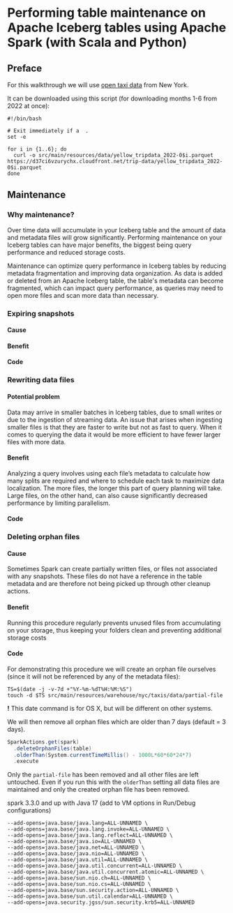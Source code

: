 # Performing table maintenance on Apache Iceberg tables using Apache Spark (with Scala and Python) 
## Preface
For this walkthrough we will use [open taxi data](https://www.nyc.gov/site/tlc/about/tlc-trip-record-data.page) 
from New York.

It can be downloaded using this script (for downloading months 1-6 from 2022 at once):

```
#!/bin/bash

# Exit immediately if a  .
set -e

for i in {1..6}; do
  curl -o src/main/resources/data/yellow_tripdata_2022-0$i.parquet https://d37ci6vzurychx.cloudfront.net/trip-data/yellow_tripdata_2022-0$i.parquet
done
```

## Maintenance
### Why maintenance?
Over time data will accumulate in your Iceberg table and the amount of data and metadata files will grow significantly.
Performing maintenance on your Iceberg tables can have major benefits, the biggest being query performance and reduced storage costs.

Maintenance can optimize query performance in Iceberg tables by reducing metadata fragmentation and improving data organization.
As data is added or deleted from an Apache Iceberg table, the table's metadata can become fragmented, which can impact query performance,
as queries may need to open more files and scan more data than necessary.

### Expiring snapshots
#### Cause

#### Benefit
#### Code

### Rewriting data files

#### Potential problem
Data may arrive in smaller batches in Iceberg tables, due to small writes or due to the ingestion of streaming data.
An issue that arises when ingesting smaller files is that they are faster to write  but not as fast to query. 
When it comes to querying the data it would be more efficient to have fewer larger files with more data.

#### Benefit

Analyzing a query involves using each file’s metadata to calculate how many splits are required and
where to schedule each task to maximize data localization. The more files, the longer this part of query planning will take. 
Large files, on the other hand, can also cause significantly decreased performance by limiting parallelism.

#### Code


### Deleting orphan files
#### Cause
Sometimes Spark can create partially written files, or files not associated with any snapshots. These files do not have a
reference in the table metadata and are therefore not being picked up through other cleanup actions.

#### Benefit
Running this procedure regularly prevents unused files from accumulating on your storage, thus keeping your folders 
clean and preventing additional storage costs

#### Code
For demonstrating this procedure we will create an orphan file ourselves (since it will not be referenced by any of the 
metadata files):

```
TS=$(date -j -v-7d +"%Y-%m-%dT%H:%M:%S")
touch -d $TS src/main/resources/warehouse/nyc/taxis/data/partial-file
```
**!** This date command is for OS X, but will be different on other systems.

We will then remove all orphan files which are older than 7 days (default = 3 days).
```scala
SparkActions.get(spark)
  .deleteOrphanFiles(table)
  .olderThan(System.currentTimeMillis() - 1000L*60*60*24*7)
  .execute
```

Only the `partial-file` has been removed and all other files are left untouched.
Even if you run this with the `olderThan` setting all data files are maintained and only the created orphan file
has been removed.

spark 3.3.0 and up with Java 17 (add to VM options in Run/Debug configurations)
```
--add-opens=java.base/java.lang=ALL-UNNAMED \
--add-opens=java.base/java.lang.invoke=ALL-UNNAMED \
--add-opens=java.base/java.lang.reflect=ALL-UNNAMED \
--add-opens=java.base/java.io=ALL-UNNAMED \
--add-opens=java.base/java.net=ALL-UNNAMED \
--add-opens=java.base/java.nio=ALL-UNNAMED \
--add-opens=java.base/java.util=ALL-UNNAMED \
--add-opens=java.base/java.util.concurrent=ALL-UNNAMED \
--add-opens=java.base/java.util.concurrent.atomic=ALL-UNNAMED \
--add-opens=java.base/sun.nio.ch=ALL-UNNAMED \
--add-opens=java.base/sun.nio.cs=ALL-UNNAMED \
--add-opens=java.base/sun.security.action=ALL-UNNAMED \
--add-opens=java.base/sun.util.calendar=ALL-UNNAMED \
--add-opens=java.security.jgss/sun.security.krb5=ALL-UNNAMED
```